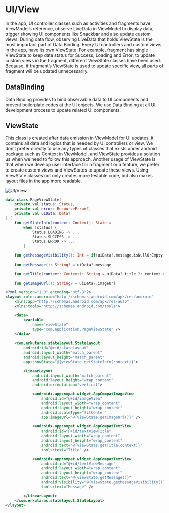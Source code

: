 # UI/View
In the app, UI controller classes such as activities and fragments have ViewModel’s reference, observe LiveData in ViewModel 
to display data, trigger showing UI components like Snackbar and also update custom views. During data flow, observing 
LiveData that holds ViewState is the most important part of Data Binding. Every UI controllers and custom views in the app, 
have its own ViewState. For example, fragment has single ViewState to keep data status for Success, Loading and Error; to 
update custom views in the fragment, different ViewState classes have been used. Because, if fragment’s ViewState is used to 
update specific view, all parts of fragment will be updated unnecessarily.

## DataBinding
Data Binding provides to bind observable data to UI components and prevent boilerplate codes at the UI objects. We use Data 
Binding at all UI development process to update related UI components.

## ViewState
This class is created after data emission in ViewModel for UI updates, it contains all data and logics that is needed by UI 
controllers or view. We don’t prefer directly to use any types of classes that exists under android package such as Context in 
ViewModel, and ViewState provides a solution us when we need to follow this approach. Another usage of ViewState is that when 
we develop user interface for a fragment or a feature, we prefer to create custom views and ViewStates to update these views. 
Using ViewState classes not only creates more testable code, but also makes layout files in the app more readable.

![UI/View](https://github.com/Trendyol/android-guidelines/blob/feature/app_arch/app_architecture_guideline/diagrams/ui.png)

```kotlin
data class PageViewState(
    private val status: Status,
    private val error: ResourceError?,
    private val uiData: Data?
) {
    fun getStateInfo(context: Context): State =
        when (status) {
            Status.LOADING -> ...
            Status.SUCCESS -> ...
            Status.ERROR -> ...
        }

    fun getMessageVisibility(): Int = if(uiData?.message.isNullOrEmpty()) View.GONE else View.VISIBLE
    
    fun getMessage(): String? = uiData?.message

    fun getTitle(context: Context): String = uiData?.title ?: context.getString(R.string.title)
    
    fun getImageUrl(): String? = uiData?.imageUrl
```

```xml
<?xml version="1.0" encoding="utf-8"?>
<layout xmlns:android="http://schemas.android.com/apk/res/android"
    xmlns:app="http://schemas.android.com/apk/res-auto"
    xmlns:tools="http://schemas.android.com/tools">

    <data>
        <variable
            name="viewState"
            type="com.application.PageViewState" />
    </data>

    <com.erkutaras.statelayout.StateLayout
        android:id="@+id/stateLayout"
        android:layout_width="match_parent"
        android:layout_height="match_parent"
        app:showState="@{viewState.getStateInfo(context)}">

        <LinearLayout
            android:layout_width="match_parent"
            android:layout_height="wrap_content"
            android:orientation="vertical">

            <androidx.appcompat.widget.AppCompatImageView
                android:id="@+id/imageView"
                android:layout_width="wrap_content"
                android:layout_height="wrap_content"
                android:scaleType="fitCenter"
                app:imageUrl="@{viewState.getImageUrl()}" />

            <androidx.appcompat.widget.AppCompatTextView
                android:id="@+id/textViewTitle"
                android:layout_width="wrap_content"
                android:layout_height="wrap_content"
                android:text="@{viewState.getTitle(context)}"
                tools:text="Title" />

            <androidx.appcompat.widget.AppCompatTextView
                android:id="@+id/textViewMessage"
                android:layout_width="wrap_content"
                android:layout_height="wrap_content"
                android:text="@{viewState.getMessage()}"
                android:visibility="@{viewState.getMessageVisibility()}"
                tools:text="Message" />

        </LinearLayout>
    </com.erkutaras.statelayout.StateLayout>
</layout>
```
